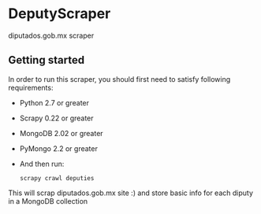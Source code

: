 DeputyScraper
===============

diputados.gob.mx scraper


Getting started
------------------------------

In order to run this scraper, you should first need to satisfy following requirements:

- Python 2.7 or greater
- Scrapy 0.22 or greater
- MongoDB 2.02 or greater
- PyMongo 2.2 or greater
- And then run:

    `scrapy crawl deputies`
    
This will scrap diputados.gob.mx site :) and store basic info for each diputy in a MongoDB collection
